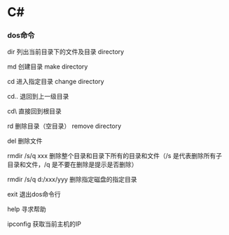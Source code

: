 # C#

### dos命令

dir 列出当前目录下的文件及目录 directory

md  创建目录  make directory

cd  进入指定目录 change directory

cd.. 退回到上一级目录

cd\ 直接回到根目录

rd  删除目录（空目录） remove directory

del 删除文件

rmdir /s/q xxx  删除整个目录和目录下所有的目录和文件（/s 是代表删除所有子目录和文件，/q 是不要在删除是提示是否删除）

rmdir /s/q d:/xxx/yyy 删除指定磁盘的指定目录

exit 退出dos命令行

help 寻求帮助

ipconfig 获取当前主机的IP


